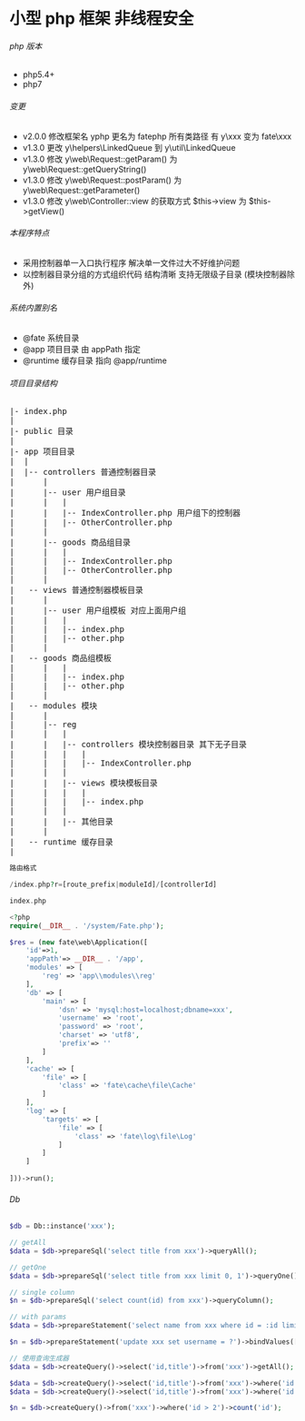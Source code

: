 # 小型 php 框架 非线程安全

###### php 版本

+ php5.4+
+ php7

###### 变更

+ v2.0.0 修改框架名 yphp 更名为 fatephp 所有类路径 有 y\xxx 变为 fate\xxx
+ v1.3.0 更改 y\helpers\LinkedQueue 到 y\util\LinkedQueue
+ v1.3.0 修改 y\web\Request::getParam() 为 y\web\Request::getQueryString()
+ v1.3.0 修改 y\web\Request::postParam() 为 y\web\Request::getParameter()
+ v1.3.0 修改 y\web\Controller::view 的获取方式 $this->view 为 $this->getView()

###### 本程序特点

+ 采用控制器单一入口执行程序 解决单一文件过大不好维护问题
+ 以控制器目录分组的方式组织代码 结构清晰 支持无限级子目录 (模块控制器除外)

###### 系统内置别名

+ @fate  系统目录
+ @app  项目目录 由 appPath 指定
+ @runtime  缓存目录 指向 @app/runtime

###### 项目目录结构

<pre>
|- index.php
|
|- public 目录
|
|- app 项目目录
|  |
|  |-- controllers 普通控制器目录
|      |
|      |-- user 用户组目录
|      |   |
|      |   |-- IndexController.php 用户组下的控制器
|      |   |-- OtherController.php
|      |
|      |-- goods 商品组目录
|      |   |
|      |   |-- IndexController.php
|      |   |-- OtherController.php
|      |
|   -- views 普通控制器模板目录
|      |
|      |-- user 用户组模板 对应上面用户组
|      |   |
|      |   |-- index.php
|      |   |-- other.php
|      |
|   -- goods 商品组模板
|      |   |
|      |   |-- index.php
|      |   |-- other.php
|      |
|   -- modules 模块
|      |
|      |-- reg
|      |   |
|      |   |-- controllers 模块控制器目录 其下无子目录
|      |   |   |
|      |   |   |-- IndexController.php
|      |   |
|      |   |-- views 模块模板目录
|      |   |   |
|      |   |   |-- index.php
|      |   |
|      |   |-- 其他目录
|      |
|   -- runtime 缓存目录
|
</pre>

```php
路由格式

/index.php?r=[route_prefix|moduleId]/[controllerId]
```

```php
index.php

<?php
require(__DIR__ . '/system/Fate.php');

$res = (new fate\web\Application([
    'id'=>1, 
    'appPath'=> __DIR__ . '/app',
    'modules' => [
        'reg' => 'app\\modules\\reg'
    ],
    'db' => [
        'main' => [
            'dsn' => 'mysql:host=localhost;dbname=xxx',
            'username' => 'root',
            'password' => 'root',
            'charset' => 'utf8',
            'prefix'=> ''
        ]
    ],
    'cache' => [
        'file' => [
            'class' => 'fate\cache\file\Cache'
        ]
    ],
    'log' => [
        'targets' => [
            'file' => [
                'class' => 'fate\log\file\Log'
            ]
        ]
    ]
	
]))->run();
```

###### Db

```php
$db = Db::instance('xxx');

// getAll
$data = $db->prepareSql('select title from xxx')->queryAll();

// getOne
$data = $db->prepareSql('select title from xxx limit 0, 1')->queryOne();

// single column
$n = $db->prepareSql('select count(id) from xxx')->queryColumn();

// with params
$data = $db->prepareStatement('select name from xxx where id = :id limit 0, 1')->bindValue(':id', 1)->queryOne();

$n = $db->prepareStatement('update xxx set username = ?')->bindValues(["li's"])->execute();

// 使用查询生成器
$data = $db->createQuery()->select('id,title')->from('xxx')->getAll();

$data = $db->createQuery()->select('id,title')->from('xxx')->where('id = ?', [1])->getOne();
$data = $db->createQuery()->select('id,title')->from('xxx')->where('id = :id', [':id' => 1])->getOne();

$n = $db->createQuery()->from('xxx')->where('id > 2')->count('id');
```
